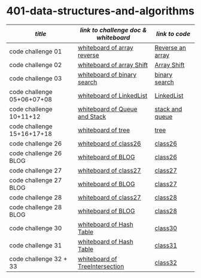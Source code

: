 # 401-data-structures-and-algorithms

|*title*|*link to challenge doc & whiteboard*|*link to code*|
|------------|-------------------------|-------------|
| code challenge 01|[whiteboard of array reverse](codeChallenges/array-reverse/README.md)|[Reverse an array](codeChallenges/array-reverse/README.md)|
| code challenge 02|[whiteboard of array Shift](codeChallenges/array-insert-shift/lib/src/main/java/array/insert/shift/README.md)|[Array Shift](codeChallenges/array-insert-shift/lib/src/main/java/array/insert/shift)|
| code challenge 03|[whiteboard of binary search](codeChallenges/binarysearch/app/src/main/java/binarysearch/README.md)|[binary search](codeChallenges/binarysearch/app/src/main/java/binarysearch)|
| code challenge 05+06+07+08|[whiteboard of LinkedList](dataStructure/linkedList/app/src/main/java/linkedList/README.md)|[LinkedList](dataStructure/linkedList/app/src/main/java/linkedList)|
| code challenge 10+11+12|[whiteboard of Queue and Stack](dataStructure/stack-and-queue/app/src/main/java/stack/and/queue/README.md)|[stack and queue](dataStructure/stack-and-queue/app/src/main/java/stack/and/queue)|
| code challenge 15+16+17+18|[whiteboard of tree](dataStructure/tree/app/src/main/java/tree/README.md)|[tree](dataStructure/tree/app/src/main/java/tree)|
| code challenge 26|[whiteboard of class26](codeChallenges/Class26/app/src/main/java/Class26/whiteBoardClass26.png)|[class26](codeChallenges/Class26/app/src/main/java/Class26)|
| code challenge 26 BLOG|[whiteboard of BLOG](codeChallenges/Class26/app/src/main/java/Class26/BLOG.md)|[class26](codeChallenges/Class26/app/src/main/java/Class26)|
| code challenge 27|[whiteboard of class27](codeChallenges/class27/app/src/main/java/class27/whiteBoardclass27.png)|[class27](codeChallenges/class27/app/src/main/java)|
| code challenge 27 BLOG|[whiteboard of BLOG](codeChallenges/class27/app/src/main/java/class27/BLOG.md)|[class27](codeChallenges/class27/app/src/main/java)|
| code challenge 28|[whiteboard of class27](codeChallenges/class28/app/src/main/java/class28/whiteboardclass28.png)|[class28](ccodeChallenges/class28/app/src/main/java/class28)|
| code challenge 28 BLOG|[whiteboard of BLOG](codeChallenges/class28/app/src/main/java/class28/BOLG.md)|[class28](codeChallenges/class28/app/src/main/java/class28)|
| code challenge 30 |[whiteboard of Hash Table](dataStructure/hashtable/app/src/main/java/hashtable/README.md)|[class30](dataStructure/hashtable/app/src/main/java)|
| code challenge 31 |[whiteboard of Hash Table](dataStructure/hashtable/app/src/main/java/hashtable/whiteboardHashTable.png)|[class31](dataStructure/hashtable/app/src/main/java)|
| code challenge 32 + 33|[whiteboard of TreeIntersection](dataStructure/TreeIntersection/app/src/main/java/TreeIntersection/README.md)|[class32](dataStructure/TreeIntersection/app/src/main/java/TreeIntersection)|


